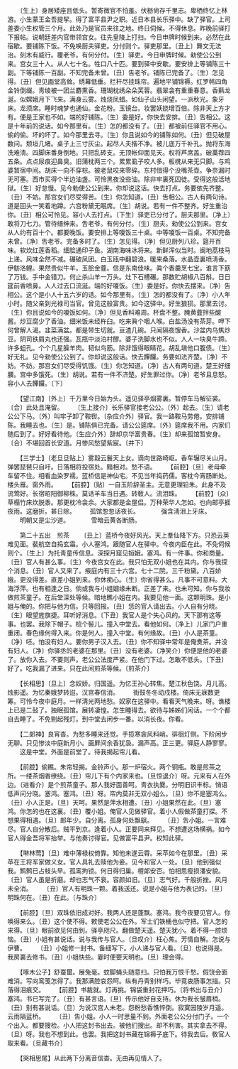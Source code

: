<!-- { "loadSidebar": true } -->
　　〔生上〕身居矮座且低头。暂寄微官不怕羞。伏枥尙存千里志。卑栖终忆上林游。小生蒙王金吾提挈。得了富平县尹之职。近日本县长乐驿中。缺了驿官。上司差委小生权管三个月。此处乃是官员来往之地。终日伺候。不得休息。昨晚前驿打下报帖。说朝廷差内官带领宫女。往先皇陵上打扫。今日申牌时候到来。必然在此宿歇。要铺陈下饭。不免唤厨夫驿吏。分付则个。驿吏那里。〔丑上〕舞文无法治。刻木有威行。覆老爷。有何分付。〔生〕驿吏。今日申牌时候。勑使公公到来。宫女三十人。从人七十名。牲口八十匹。要到驿中安歇。要安排上等铺陈三十副。下等铺陈一百副。不知完备未曾。〔丑〕吿老爷。铺陈已完备了。〔生〕怎见得。〔丑〕但见画堂高耸。绣幕低垂。栏杆尽挂珠帘。遍地平铺锦褥。红罗帏四角金铃倒缀。靑绫被一团兰麝熏香。珊瑚枕绣朵朵芙蓉。翡翠衾有重重春意。香爇龙涎。似嫦娥月下飞来。满身云雾。烛烧凤蜡。如仙子山头闲望。一派秋光。象牙床。龙须席。睡时魂梦也通仙。金花粉。玉镜台。妆罢妖娆增百倍。除非天上方才有。便是王家也不如。端的好铺陈。〔生〕委是好。你快去安排。〔丑〕吿相公。这是十年前的说话。如今那里有。〔生〕怎的都没有了。〔丑〕都被前任驿官不用心。偷的偷。坏的坏了。如今那里去寻。〔生〕你且说如今的铺陈如何。〔丑〕但见破屋数问。颓垣几堵。桌子上三寸灰尘。起尽人夫揩不净。被儿底万千补孔。抛将东海洗难淸。四脚床番身倒地。只把乱砖支。无顶帐仰面见天。权将芦席盖。破藁荐四五条。点点尿痕迎鼻臭。旧蒲枕两三个。累累虱子咬人多。板櫈从来无只脚。与鸡婆暂宿中间。胡床一向不穿棕。被老鼠咬来零碎。东村借得个没嘴茶壶。争奈漏时无可塞。西市买得个半边油盏。可怜黑夜没些油。除非牢裏死囚徒。受得这般活地狱。〔生〕好怠慢。见今勅使公公到来。你却说这话。快去打点。务要依先齐整。〔丑〕不妨。那宫女们尽受得苦。〔生〕你怎知道。〔丑〕吿相公。古人有两句诗。道是回头一笑着地蹲。六宫粉黛无眠席。〔生〕胡说。若有一件不整齐。好生重治你。〔丑〕相公可怜见。容小人去打点。〔下生〕驿吏已分付了。厨夫那里。〔净上〕敢将刀七力。管待缙绅来。吿老爷。有何分付。〔生〕厨夫。勑使公公到来。宫女从人约有百十个。都要晚饭。要安排上等嗄饭三十桌。中等嗄饭一百桌。不知完备未曾。〔净〕吿老爷。完备多时了。〔生〕怎见得。〔净〕但见厨列八珍。筵开百味。软炊红莲香稻。细脍通印子鱼。湖南海味冰将来。新鲜浑似当时。闽地茘枝马上递。风味全然不减。碾破凤团。白玉瓯中翻碧浪。暖来桑落。水晶壶裏喷淸香。伊鲂洛鲤。果然贵似牛羊。玉脍金虀。信是东南佳味。眞个香羹烹七宝。谁言下筯了万钱。手中金错刀。何止杀山羊一万头。灶下石槽碾。那数贮胡椒八百斛。日日筵前香喷鼻。人人过去口流涎。端的好嗄饭。〔生〕委是好。你快去摆来。〔净〕吿相公。这个是小人十五六岁的话。如今那里有。〔生〕怎的都没有了。〔净〕小人年小时。随父亲到光禄司当官。曾见这般富贵。如今这驿中。好生狼狈。那里去讨。〔生〕你且说如今的嗄饭如何。〔净〕但见香料难周。杯盘不整。腌黄虀拌些酸酱。炒豆腐少了香油。细米饭未经杵臼。吃来眞个咽人喉。白盐汤没有茶芽。呷下何曾解人渴。韭菜满盆。都是带生切就。豆渣几碗。只闻隔夜馊香。沙盆内乌焦炒豆。阴司铁屑丸也还强。瓦甁中淡泊村醪。婆子洗脚水也不似。人人一块臭牛蹄。许多蛆孔。个个几星臊羊肉。韧似鸟筋。除非饿得眼睛花。胡乱塡他口腹债。〔生〕好无礼。见今勑使公公到了。你却说这般话。快去饆饠。务要如法齐楚。〔净〕不妨。不妨。那宫女们尽受得饥饿。〔生〕你怎知道。〔净〕古人有两句道。楚王好细腰。宫中多饿死。〔生〕胡说。若有一件不济楚。好生罪过你。〔净〕老爷且息怒。容小人去饆饠。〔下〕 

　　【望江南】〔外上〕千万里今日始为头。遥见驿亭烟雾裏。暂停车马解征裘。〔合〕此处且淹留。 
　　〔生上接介〕长乐驿官接老公公。〔外〕起去。〔生〕请老公公下马。〔外〕叫牢子卸了鞍辔。〔杂应介外〕驿官。我一路鞍马劳倦。安排铺陈。我睡去也。〔生〕是。铺陈俱已完备。请公公筵席。〔外〕筵席我不用。内家们随后到了。好好看待他。〔生应介外〕辞却京华富贵春。〔生〕却来孤馆暂安身。〔合〕不堪回首长安道。月惨风愁望紫宸。〔并下〕 

　　【三学士】〔老旦旦贴上〕雾縠云鬟天上女。谪向世路崎岖。香车辗尽关山月。弹罢琵琶只自吁。日落相将投宿处。黯相对。愁不语。 
　　【前腔】〔旦〕老母牵车留不住。相看血染罗襦。蓝桥信是神仙宅。不见当年捣药儒。客枕今宵肠断处。楼头雁。窗外雨。 
　　【前腔】〔贴〕一自玉阶辞圣主。无意更理铅朱。此身不及流莺好。长宿昭阳御柳株。莫话羊车当日遇。转敎人。流泪珠。 
　　【前腔】〔众〕草榻竹床炊脱黍。那更枕冷衾余。大家都是金屋侣。万种荣华人怎如。也向邮亭捱夜雨。这磨折。甚日除。 
　　孤馆怱怱话夜长。　　　　强含淸泪上牙床。 
　　明朝又是尘沙道。　　　　雪暗云黄各断肠。 

　　第二十五出　煎茶 
　　〔丑上〕蓝桥今夜好风光。天上羣仙降下方。只恐云英难见面。裴航空自捣玄霜。小人塞鸿。跟随官人在驿中。今夜内臣在此。不免伺候则个。〔生上〕为托靑童传信息。深探月窟见姮娥。塞鸿。有一件事。你和商量。〔丑〕官人有甚么事。〔生〕今夜宫女在此。我只怕无双小姐也在其内。你与我探个消息。〔丑〕官人又来了。掖庭内有三十六宫。七十二院。三千粉黛。八百娇娥。更没得差。直差小姐到来。你休痴心。〔生〕你省得甚么。凡事不可意料。大海浮萍。也有相逢之日。倘或我与小姐姻缘未断。正差了来。也未可知。你与我妆做煎茶童子。在后堂深处等候。暗地瞧小姐在内。我要见他一面。这颗明珠。是小姐与俺的。你把与他为信。只等回报。〔丑〕恁的官人请出去。小人自有分晓。〔生〕眼望旌旗捷。耳听好消息。〔下丑〕我官人是个失心风的。天下那有这等事。也罢。我除下帽子。梳个髻儿。撞入中堂去。看他如何。〔净上〕儿家门户重重闭。春色缘何得入来。你是何人。撞入中堂。有何缘故。〔丑〕小人是茶童。〔净〕呸。怕没有妇人。要你男子汉入去。〔丑〕你不知驿中常年是俺煑茶。并没有妇人。〔净〕你驿丞的老婆在那里。〔丑〕没有老婆。〔净笑介〕你便是他的老婆了。放你入去。不要则声。老公公法度严紧。在他门下过。怎敢不低头。〔下丑〕好了。吃我漏了进来。只在此间煎茶等候。〔煎茶介〕 

　　【长相思】〔旦上〕念奴娇。归国遥。为忆王孙心转焦。楚江秋色饶。月儿高。烛影遥。为忆秦娥梦转迢。汉宫春信消。 
　　街鼓冬冬动戍楼。倚床无寐数更筹。可怜今夜中庭月。一样淸光两地愁。奴家在这驿中。看看天气晚来。呀。谯楼上已是二鼔了。独眠孤馆。展转凄惶。怎生睡得去。欲待与姊姊们闲话。一个个都自去睡了。不免剔起残灯。到中堂去闲步一番。以消长夜。你看。 

　　【二郞神】良宵杳。为愁多睡来还觉。手揽寒衾风料峭。徘徊灯侧。下阶闲步无聊。只见惨淡中庭新月小。画屛间余香犹袅。漏声高。正三更。驿庭人静寥寥。 
　　这是中堂。外面是前堂了。待我揭起帘儿看。 

　　【前腔】偷瞧。朱帘轻揭。金铃声小。那一炉宿火。两个铜瓶。敢是煎茶之所。一缕茶烟香缭绕。〔丑〕帘儿下有个内家来也。〔旦惊退介〕呀。元来有人在外边。〔进看介〕是个煎茶童子。那人我好面善呵。靑衣执爨。分明旧识丰标。悄语低声问分晓。塞鸿。塞鸿。〔丑〕呀。帘内莫非无双小姐么。〔旦〕你不是塞鸿么。〔丑〕小人正是。〔旦〕天呵。果然是萍水相遭。〔丑〕小姐果然在此。〔旦〕塞鸿。你怎的也在这裏。〔丑〕覆小姐。俺官人见做驿官。着小人假做茶童打探。不想果得相遇。〔旦〕郞年少。自分离。孤身何处飘飖。 
　　〔丑〕吿小姐。一言难尽。官人自分散后。贼平到京。逢着小人。正要同来拜见。不想遭这场横祸。如今官人得金吾将军抬举。与他奏讨得官。见做富平县尹。权知此驿。 

　　【啭林莺】〔旦〕难中薄禄权倚靠。知他未遂云霄。采苹如今在那里。〔丑〕采苹在王将军家做义女。官人具礼去赎他为妾。见今和官人一处。〔旦〕他到强似我。鹪鹩已占枝头早。孤鸾拘锁。何日得归巢。檀郞安否。怕相思瘦损潘安貌。〔丑〕官人虽是折磨。却也志气不衰。容颜如旧。〔旦〕志气好。千般折挫。风月未全消。 
　　〔丑〕官人有明珠一颗。着我送还。说是小姐与他为表记的。〔旦〕明珠何在。〔丑〕在此。〔与珠介〕 

　　【前腔】〔旦〕双珠依旧成对好。我两人还是蓬飘。塞鸿。我今夜要见官人。你唤得来么。〔丑〕这个使不得。敕使老公公在外。军士们铁桶也似守把。官人怎的来得。〔旦〕眼前欲见何由到。驿亭咫尺。翻做楚天遥。楚天犹小。着不得一腔烦恼。〔丑〕小姐有甚说话。说与我传与官人。〔旦叹介〕枉心焦。芳情自解。怎说与伊曹。 
　　〔丑〕小姐修一封书。备细写下。小人递与官人看。〔旦〕也说得是。我房裏去修书。〔丑〕小姐快些。霎时便要天明也。〔旦〕理会得。 

　　【啄木公子】舒蚕蠒。展兔毫。蚊脚蝇头随意扫。只怕我万恨千愁。假饶会面难消。写向鸾笺怎得了。我那满腔哀怨呵。纵有丹靑别样巧。毕竟衷肠事怎描。只落得泪痕交。 
　　【前腔】书裁就。灯再挑。锦袋重封花押巧。〔将书出与丑介〕塞鸿。书已写完了。〔丑〕有甚言语。〔旦〕传示他好自支持。休为我长皱眉梢。〔丑〕别有甚说话。〔旦〕为说汉宫人未老。怨粉愁香憔悴倒。寂寞园陵岁月遥。云雨隔蓝桥。 
　　〔丑〕吿小姐。小人一时思量不到。外面老公公分付门子。一个个出入。都要搜检。小人把这封书出去。被他们搜出。却不利害。其实拿去不得。〔旦〕呀。我也不想到此。也罢。我把这封书藏在锦褥子底下。待我去后。敎官人取来看。〔旦藏书介〕 

　　【哭相思尾】从此两下分离音信杳。无由再见情人了。 
